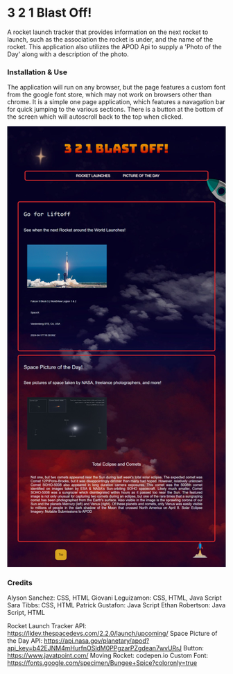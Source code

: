 # 3 2 1 Blast Off!
A rocket launch tracker that provides information on the next rocket to launch, such as the association the rocket is under, and the name of the rocket. This application also utilizes the APOD Api to supply a 'Photo of the Day' along with a description of the photo.

### Installation & Use
The application will run on any browser, but the page features a custom font from the google font store, which may not work on browsers other than chrome. It is a simple one page application, which features a navagation bar for quick jumping to the various sections. There is a button at the bottom of the screen which will autoscroll back to the top when clicked.

![Webpage Image:](321BlastOffscreenshot-1.png)


### Credits

Alyson Sanchez: CSS, HTML
Giovani Leguizamon: CSS, HTML, Java Script
Sara Tibbs: CSS, HTML
Patrick Gustafon: Java Script
Ethan Robertson: Java Script, HTML

Rocket Launch Tracker API: https://lldev.thespacedevs.com/2.2.0/launch/upcoming/
Space Picture of the Day API: https://api.nasa.gov/planetary/apod?api_key=b42EJNM4mHurfnOSldM0PPgzarPZgdean7wvURrJ
Button: https://www.javatpoint.com/
Moving Rocket: codepen.io
Custom Font: https://fonts.google.com/specimen/Bungee+Spice?coloronly=true